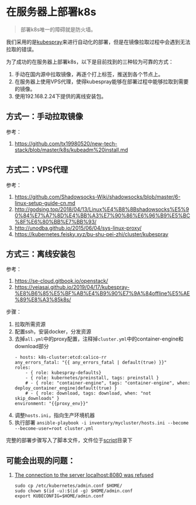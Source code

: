 # 在服务器上部署k8s

> 部署k8s唯一的障碍就是防火墙。

我们采用的是[kubespray](https://github.com/kubernetes-sigs/kubespray)来进行自动化的部署，但是在镜像拉取过程中会遇到无法拉取的错误。

为了成功的在服务器上部署k8s，以下是目前找到的三种较为可靠的方式：
1. 手动在国内源中拉取镜像，再逐个打上标签，推送到各个节点上。
2. 在服务器上使用VPS代理，使得kubespray能够在部署过程中能够拉取到需要的镜像。
3. 使用192.168.2.24下提供的离线安装包。

## 方式一：手动拉取镜像
参考：
1. https://github.com/tx19980520/new-tech-stack/blob/master/k8s/kubeadm%20install.md

## 方式二：VPS代理
参考：
1. https://github.com/Shadowsocks-Wiki/shadowsocks/blob/master/6-linux-setup-guide-cn.md
2. http://godsing.top/2018/04/13/Linux%E4%B8%8Bshadowsocks%E5%90%84%E7%A7%8D%E4%BB%A3%E7%90%86%E6%96%B9%E5%BC%8F%E6%80%BB%E7%BB%93/
3. http://unodba.github.io/2015/06/04/sys-linux-proxy/
4. https://kubernetes.feisky.xyz/bu-shu-pei-zhi/cluster/kubespray

## 方式三：离线安装包
参考：
1. https://se-cloud.gitbook.io/openstack/
2. https://veiasai.github.io/2019/04/17/kubespray-%E8%B6%85%E5%BF%AB%E4%B9%90%E7%9A%84offline%E5%AE%89%E8%A3%85k8s/

步骤：
1. 拉取所需资源
2. 配置ssh，安装docker，分发资源
3. 去掉`all.yml`中的proxy配置，注释掉`cluster.yml`中的container-engine和download部分
	```
	- hosts: k8s-cluster:etcd:calico-rr
	any_errors_fatal: "{{ any_errors_fatal | default(true) }}"
	roles:
		- { role: kubespray-defaults}
		- { role: kubernetes/preinstall, tags: preinstall }
		# - { role: "container-engine", tags: "container-engine", when: deploy_container_engine|default(true) }
		# - { role: download, tags: download, when: "not skip_downloads" }
	environment: "{{proxy_env}}"
	```
4. 调整`hosts.ini`，指向生产环境机器
5. 执行部署
	`ansible-playbook -i inventory/mycluster/hosts.ini --become --become-user=root cluster.yml`

完整的部署步骤写入了脚本文件，文件位于[script](../script)目录下

## 可能会出现的问题：

1. [The connection to the server localhost:8080 was refused](https://github.com/kubernetes/kubernetes/issues/44665)
	```
	sudo cp /etc/kubernetes/admin.conf $HOME/
	sudo chown $(id -u):$(id -g) $HOME/admin.conf
	export KUBECONFIG=$HOME/admin.conf
	```
